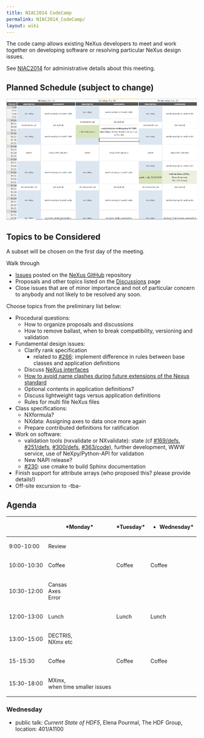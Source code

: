 ```yaml
---
title: NIAC2014 CodeCamp
permalink: NIAC2014_CodeCamp/
layout: wiki
---
```


The code camp allows existing NeXus developers to meet and work together
on developing software or resolving particular NeXus design issues.

See [NIAC2014](NIAC2014 "wikilink") for administrative details about
this meeting.

Planned Schedule (subject to change)
------------------------------------

<img src="2014-CodeCamp-Schedule-MTW.png" title="2014-CodeCamp-Schedule-MTW.png" alt="2014-CodeCamp-Schedule-MTW.png" width="600" />

Topics to be Considered
-----------------------

A subset will be chosen on the first day of the meeting.

Walk through

-   [Issues](https://github.com/nexusformat/definitions/issues) posted
    on the [NeXus GitHub](https://github.com/nexusformat) repository
-   Proposals and other topics listed on the
    [Discussions](Discussions "wikilink") page
-   Close issues that are of minor importance and not of particular
    concern to anybody and not likely to be resolved any soon.

Choose topics from the preliminary list below:

-   Procedural questions:
    -   How to organize proposals and discussions
    -   How to remove ballast, when to break compatibility, versioning
        and validation
-   Fundamental design issues:
    -   Clarify rank specification
        -   related to
            [\#266](https://github.com/nexusformat/definitions/issues/266):
            implement difference in rules between base classes and
            application definitions
    -   Discuss [NeXus interfaces](Objects_or_Interfaces "wikilink")
    -   [How to avoid name clashes during future extensions of the Nexus
        standard](How_to_avoid_name_clashes_during_future_extensions_of_the_Nexus_standard "wikilink")
    -   Optional contents in application definitions?
    -   Discuss lightweight tags versus application definitions
    -   Rules for multi file NeXus files
-   Class specifications:
    -   NXformula?
    -   NXdata: Assigning axes to data once more again
    -   Prepare contributed definitions for ratification
-   Work on software:
    -   validation tools (nxvalidate or NXvalidate): state (cf
        [\#169/defs](https://github.com/nexusformat/definitions/issues/169),
        [\#251/defs](https://github.com/nexusformat/definitions/issues/251),
        [\#300/defs](https://github.com/nexusformat/definitions/issues/300),
        [\#363/code](https://github.com/nexusformat/code/issues/363)),
        further development, WWW service, use of NeXpy/Python-API for
        validation
    -   New NAPI release?
    -   [\#230](https://github.com/nexusformat/definitions/issues/230):
        use cmake to build Sphinx documentation
-   Finish support for attribute arrays (who proposed this? please
    provide details!)
-   Off-site excursion to -tba-

Agenda
------

<table>
<thead>
<tr class="header">
<th><p> </p></th>
<th><p>*Monday*</p></th>
<th><p>*Tuesday*</p></th>
<th><ul>
<li>Wednesday*</li>
</ul></th>
</tr>
</thead>
<tbody>
<tr class="odd">
<td><p>9:00-10:00</p></td>
<td><p>Review</p></td>
<td></td>
<td></td>
</tr>
<tr class="even">
<td><p>10:00-10:30</p></td>
<td><p>Coffee</p></td>
<td><p>Coffee</p></td>
<td><p>Coffee</p></td>
</tr>
<tr class="odd">
<td><p>10:30-12:00</p></td>
<td><p>Cansas<br />
Axes<br />
Error</p></td>
<td></td>
<td></td>
</tr>
<tr class="even">
<td><p>12:00-13:00</p></td>
<td><p>Lunch</p></td>
<td><p>Lunch</p></td>
<td><p>Lunch</p></td>
</tr>
<tr class="odd">
<td><p>13:00-15:00</p></td>
<td><p>DECTRIS,<br />
NXmx etc</p></td>
<td></td>
<td></td>
</tr>
<tr class="even">
<td><p>15-15:30</p></td>
<td><p>Coffee</p></td>
<td><p>Coffee</p></td>
<td><p>Coffee</p></td>
</tr>
<tr class="odd">
<td><p>15:30-18:00</p></td>
<td><p>MXmx,<br />
when time smaller issues</p></td>
<td></td>
<td></td>
</tr>
</tbody>
</table>

### Wednesday

-   public talk: *Current State of HDF5*, Elena Pourmal, The HDF Group,
    location: 401/A1100

